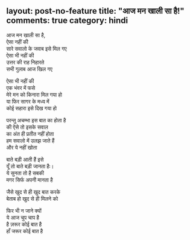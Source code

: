 layout: post-no-feature
title: "आज मन खाली  सा है!"
comments: true
category: hindi
---

आज मन खाली  सा है,<br/> 
ऐसा नहीं की<br/> 
सारे सवालो के जवाब इसे मिल गए<br/>
ऐसा भी नहीं की<br/> 
उत्तर की राह निहारते<br/> 
सभी गुलाब आज खिल गए<br/>

ऐसा भी  नहीं की<br/> 
एक भंवर में फसे<br/> 
मेरे मन को किनारा मिल गया हो<br/> 
या फिर सागर के मध्य में<br/> 
कोई सहारा इसे दिख गया हो<br/>

परन्तु अचम्भा इस बात का होता है<br/> 
की  ऐसे तो इसके सवाल<br/> 
का अंत ही प्रतीत नहीं होता<br/> 
हम सवालो में  उलझ जाते हैं<br/> 
और ये नहीं खोता<br/> 

बाते बड़ी आती हैं इसे<br/> 
यूँ तो बाते बड़ी जानता हैः।<br/> 
ये सुनता तो है सबकी<br/> 
मगर सिर्फ अपनी मानता है<br/>

जैसे खुद से ही खुद बात करके<br/>
बेताब हो खुद से ही मिलने को<br/> 

फिर भी न जाने क्यों<br/>
ये आज चुप चाप है<br/> 
है ज़रूर कोई बात है<br/> 
हाँ जरूर कोई बात  है 